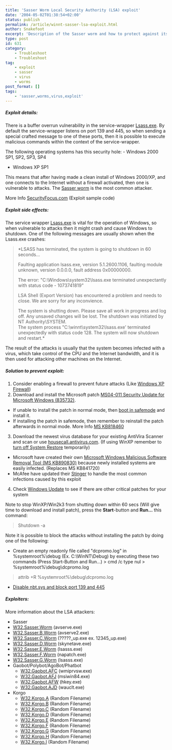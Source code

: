 ```yaml
---
title: 'Sasser Worm Local Security Authority (LSA) exploit'
date: '2004-05-02T01:38:54+02:00'
status: publish
permalink: /article/winnt-sasser-lsa-exploit.html
author: Snakefoot
excerpt: 'Description of the Sasser worm and how to protect against its SMB attacks.'
type: post
id: 631
category:
    - Troubleshoot
    - Troubleshoot
tag:
    - exploit
    - sasser
    - virus
    - worms
post_format: []
tags:
    - 'sasser,worms,virus,exploit'
---
```

##### Exploit details:

 There is a buffer overrun vulnerability in the service-wrapper [Lsass.exe](/article/winnt-services-wrapper.html). By default the service-wrapper listens on port 139 and 445, so when sending a special crafted message to one of these ports, then it is possible to execute malicious commands within the context of the service-wrapper.  
  
 The following operating systems has this security hole: - Windows 2000 SP1, SP2, SP3, SP4
- Windows XP SP1
 
 This means that after having made a clean install of Windows 2000/XP, and one connects to the Internet without a firewall activated, then one is vulnerable to attacks. The [Sasser worm](http://en.wikipedia.org/wiki/Sasser_worm) is the most common attacker.  
  
 More Info [SecurityFocus.com](http://www.securityfocus.com/bid/10108 "CVE-2003-0533") (Exploit sample code)
 
##### Exploit side effects:

 The service wrapper [Lsass.exe](/article/winnt-services-wrapper.html) is vital for the operation of Windows, so when vulnerable to attacks then it might crash and cause Windows to shutdown. One of the following messages are usually shown when the Lsass.exe crashes:
> *LSASS has terminated, the system is going to shutdown in 60 seconds...  
>   
>  Faulting application lsass.exe, version 5.1.2600.1106, faulting module unknown, version 0.0.0.0, fault address 0x00000000.  
>   
>  The error: "C:\\Windows\\system32\\lsass.exe terminated unexpectantly with status code - 1073741819"  
>   
>  LSA Shell (Export Version) has encountered a problem and needs to close. We are sorry for any inconvience.  
>   
>  The system is shutting down. Please save all work in progress and log off. Any unsaved changes will be lost. The shutdown was initiated by NT Authority\\SYSTEM.  
>  The system process "C:\\winnt\\system32\\lsass.exe' terminated unexpectedly with status code 128. The system will now shutdown and restart.*

 The result of the attacks is usually that the system becomes infected with a virus, which take control of the CPU and the Internet bandwidth, and it is then used for attacking other machines on the Internet.  
  
##### Solution to prevent exploit:

1. Consider enabling a firewall to prevent future attacks (Like [Windows XP Firewall](/article/winxp-firewall.html))
2. Download and install the Microsoft patch [MS04-011 Security Update for Microsoft Windows (835732)](http://www.microsoft.com/technet/security/bulletin/ms04-011.mspx). 
  - If unable to install the patch in normal mode, then [boot in safemode](http://support.microsoft.com/kb/315222 "A description of the Safe Mode Boot options in Windows XP [Q315222]") and install it.
  - If installing the patch in safemode, then remember to reinstall the patch afterwards in normal mode. More Info [MS KB818460](http://support.microsoft.com/kb/818460 "How to Install Service Packs and Hotfixes When Windows Is Running in Safe Mode [Q818460]")
3. Download the newest virus database for your existing AntiVira Scanner and scan or use [housecall.antivirus.com](http://housecall.antivirus.com/). (If using WinXP remember to [turn off System Restore](http://support.microsoft.com/kb/310405 "How to turn off and turn on System Restore in Windows XP [Q310405]") temporarily) 
  - Microsoft have created their own [Microsoft Windows Malicious Software Removal Tool (MS KB890830)](http://support.microsoft.com/kb/890830 "The Microsoft Windows Malicious Software Removal Tool helps remove specific, prevalent malicious software from computers that are running supported versions of Windows [Q890830]") because newly installed systems are easily infected. (Replaces MS KB841720)
  - McAfee have updated their [Stinger](http://vil.nai.com/vil/stinger/) to handle the most common infections caused by this exploit
4. Check [Windows Update](http://v4.windowsupdate.microsoft.com/) to see if there are other critical patches for your system
 
 Note to stop WinXP/Win2k3 from shutting down within 60 secs (Will give time to download and install patch), press the **Start**-button and **Run...** this command:
 > Shutdown -a

 Note it is possible to block the attacks without installing the patch by doing one of the following:
 - Create an empty readonly file called "dcpromo.log" in %systemroot%\\debug (Ex. C:\\WinNT\\Debug) by executing these two commands (Press Start-Button and Run...) > cmd /c type nul &gt; %systemroot%\\debug\\dcpromo.log  
  >  attrib +R %systemroot%\\debug\\dcpromo.log
 - [Disable nbt.sys and block port 139 and 445](/article/winnt-smb-netbios.html)

##### Exploiters:

 More information about the LSA attackers:
  - Sasser 
  - [W32.Sasser.Worm](http://www.sarc.com/avcenter/venc/data/w32.sasser.worm.html) (avserve.exe)
  - [W32.Sasser.B.Worm](http://www.sarc.com/avcenter/venc/data/w32.sasser.b.worm.html) (avserve2.exe)
  - [W32.Sasser.C.Worm](http://www.sarc.com/avcenter/venc/data/w32.sasser.c.worm.html) (?????\_up.exe ex. 12345\_up.exe)
  - [W32.Sasser.D.Worm](http://www.sarc.com/avcenter/venc/data/w32.sasser.d.html) (skynetave.exe)
  - [W32.Sasser.E.Worm](http://www.sarc.com/avcenter/venc/data/w32.sasser.e.worm.html) (lsasss.exe)
  - [W32.Sasser.F.Worm](http://www.sarc.com/avcenter/venc/data/w32.sasser.f.worm.html) (napatch.exe)
  - [W32.Sasser.G.Worm](http://www.sarc.com/avcenter/venc/data/w32.sasser.g.worm.html) (lsasss.exe)
- Gaobot/Polybot/AgoBot/Phatbot 
  - [W32.Gaobot.AFC](http://www.sarc.com/avcenter/venc/data/w32.gaobot.afc.html) (wmiprvsw.exe)
  - [W32.Gaobot.AFJ](http://www.sarc.com/avcenter/venc/data/w32.gaobot.afj.html) (msiwin84.exe)
  - [W32.Gaobot.AFW](http://www.sarc.com/avcenter/venc/data/w32.gaobot.afw.html) (hkey.exe)
  - [W32.Gaobot.AJD](http://www.sarc.com/avcenter/venc/data/w32.gaobot.afw.html) (wauclt.exe)
- Korgo 
  - [W32.Korgo.A](http://www.sarc.com/avcenter/venc/data/w32.korgo.a.html) (Random Filename)
  - [W32.Korgo.B](http://www.sarc.com/avcenter/venc/data/w32.korgo.b.html) (Random Filename)
  - [W32.Korgo.C](http://www.sarc.com/avcenter/venc/data/w32.korgo.c.html) (Random Filename)
  - [W32.Korgo.D](http://www.sarc.com/avcenter/venc/data/w32.korgo.d.html) (Random Filename)
  - [W32.Korgo.E](http://www.sarc.com/avcenter/venc/data/w32.korgo.e.html) (Random Filename)
  - [W32.Korgo.F](http://www.sarc.com/avcenter/venc/data/w32.korgo.f.html) (Random Filename)
  - [W32.Korgo.G](http://www.sarc.com/avcenter/venc/data/w32.korgo.g.html) (Random Filename)
  - [W32.Korgo.H](http://www.sarc.com/avcenter/venc/data/w32.korgo.h.html) (Random Filename)
  - [W32.Korgo.I](http://www.sarc.com/avcenter/venc/data/w32.korgo.i.html) (Random Filename)